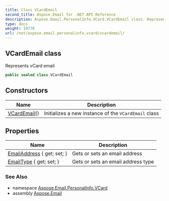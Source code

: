 ```yaml
---
title: Class VCardEmail
second_title: Aspose.Email for .NET API Reference
description: Aspose.Email.PersonalInfo.VCard.VCardEmail class. Represents vCard email
type: docs
weight: 19770
url: /net/aspose.email.personalinfo.vcard/vcardemail/
---
```

## VCardEmail class

Represents vCard email

```csharp
public sealed class VCardEmail
```

## Constructors

| Name | Description |
| --- | --- |
| [VCardEmail](vcardemail/)() | Initializes a new instance of the `VCardEmail` class |

## Properties

| Name | Description |
| --- | --- |
| [EmailAddress](../../aspose.email.personalinfo.vcard/vcardemail/emailaddress/) { get; set; } | Gets or sets an email address |
| [EmailType](../../aspose.email.personalinfo.vcard/vcardemail/emailtype/) { get; set; } | Gets or sets an email address type |

### See Also

* namespace [Aspose.Email.PersonalInfo.VCard](../../aspose.email.personalinfo.vcard/)
* assembly [Aspose.Email](../../)


